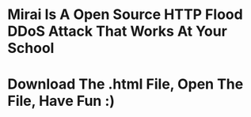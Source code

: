 # Mirai Is A Open Source HTTP Flood DDoS Attack That Works At Your School

# Download The .html File, Open The File, Have Fun :)
